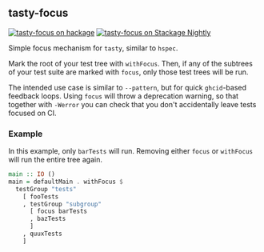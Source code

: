 ## tasty-focus
[![tasty-focus on hackage](https://img.shields.io/hackage/v/tasty-focus)](http://hackage.haskell.org/package/tasty-focus)
[![tasty-focus on Stackage Nightly](https://stackage.org/package/tasty-focus/badge/nightly)](https://stackage.org/nightly/package/tasty-focus)

Simple focus mechanism for `tasty`, similar to `hspec`.

Mark the root of your test tree with `withFocus`.
Then, if any of the subtrees of your test suite are marked with `focus`, only those test trees will be run.

The intended use case is similar to `--pattern`, but for quick `ghcid`-based feedback loops.
Using `focus` will throw a deprecation warning, so that together with `-Werror` you can check that you don't accidentally leave tests focused on CI.

### Example
In this example, only `barTests` will run. Removing either `focus` or `withFocus` will run the entire tree again.

```haskell
main :: IO ()
main = defaultMain . withFocus $
  testGroup "tests"
    [ fooTests
    , testGroup "subgroup"
      [ focus barTests
      , bazTests
	  ]
	, quuxTests
    ]
```
